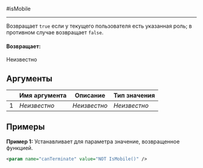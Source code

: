 #isMobile

---

Возвращает `true` если у текущего пользователя есть указанная роль; в противном случае возвращает `false`.

#### Возвращает:

Неизвестно

## Аргументы

|  | Имя аргумента | Описание | Тип значения |
| --- | --- | --- | --- |
| 1 | *Неизвестно* | *Неизвестно* | *Неизвестно* |

## Примеры

**Пример 1:** Устанавливает для параметра значение, возвращенное функцией.
```xml
<param name="canTerminate" value="NOT IsMobile()" />
```

